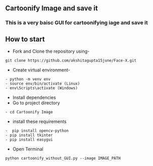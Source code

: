 ## Cartoonify Image and save it
### This is a very baisc GUI for cartoonifying iage and save it
## How to start

- Fork and Clone the repository using-
```
git clone https://github.com/akshitagupta15june/Face-X.git
```
- Create virtual environment-
```
- python -m venv env
- source env/bin/activate (Linux)
- env\Scripts\activate (Windows)
```
- Install dependencies
- Go to project directory
```
- cd Cartoonify Image
```
- install these requirements

```
-  pip install opencv-python
- pip install tkinter
- pip install easygui
```  
- Open Terminal
```
python cartoonify_without_GUI.py --image IMAGE_PATH
```
